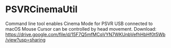# PSVRCinemaUtil
Command line tool enables Cinema Mode for PSVR USB connected to macOS
Mouse Cursor can be controlled by head movement.
Download: https://drive.google.com/file/d/15F7Q5mfMCqVYN7WKUnbVefhHbHf0t5Wb/view?usp=sharing
